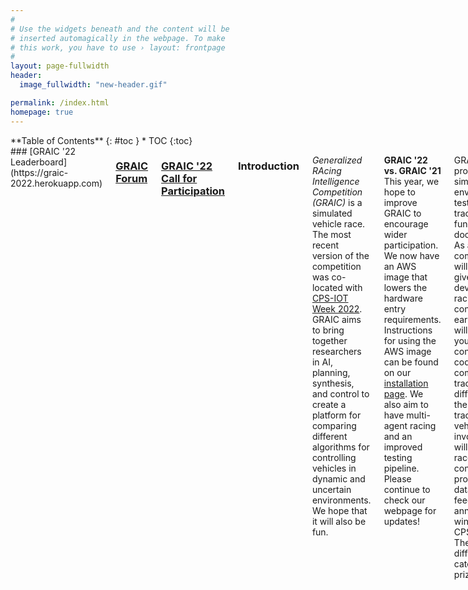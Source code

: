 ```yaml
---
#
# Use the widgets beneath and the content will be
# inserted automagically in the webpage. To make
# this work, you have to use › layout: frontpage
#
layout: page-fullwidth
header:
  image_fullwidth: "new-header.gif"

permalink: /index.html
homepage: true
---
```

<div class="row">
<div class="medium-4 medium-push-8 columns" markdown="1">
<div class="panel radius" markdown="1">
**Table of Contents**
{: #toc }
*  TOC
{:toc}
</div>
</div><!-- /.medium-4.columns -->



<div class="medium-8 medium-pull-4 columns" markdown="1">
### [GRAIC '22 Leaderboard](https://graic-2022.herokuapp.com)

### [GRAIC Forum](https://groups.google.com/u/1/g/graic21)


### [GRAIC '22 Call for Participation](https://popgri.github.io/Race/assets/CFP2022.pdf)
  
### Introduction

_Generalized RAcing Intelligence Competition (GRAIC)_ is a simulated vehicle race. The most recent version of the competition was co-located with [CPS-IOT Week 2022](https://cpsiotweek.neslab.it/). GRAIC aims to bring together researchers in AI, planning, synthesis, and control to create a platform for comparing different algorithms for controlling vehicles in dynamic and uncertain environments. We hope that it will also be fun.

**GRAIC '22 vs. GRAIC '21**
This year, we hope to improve GRAIC to encourage wider participation.
We now have an AWS image that lowers the hardware entry requirements.
Instructions for using the AWS image can be found on our [installation page](https://popgri.github.io/Race/installation/).
We also aim to have multi-agent racing and an improved testing pipeline.
Please continue to check our webpage for updates!

GRAIC provides a simulation environment, test vehicles, tracks, scoring function, and documentation. As a competitor, you will use the given API and develop your racing controller. In early May, you will submit your racing controller code. The competition tracks will be different from the testing tracks. Multiple vehicles will be involved. We will run the races with your controllers and provide results, data, video feedback, and announce winners during CPSWeek. There will be different race categories and prizes.


### Details

At runtime, the input to the controller will come from a _perception oracle_ that will provide as input a local view of obstacles, lanes, and gates on the track near the vehicle. The tracks will have à priori unknown static and moving obstacles. The outputs from the controller (brake, throttle, and steering) will drive the vehicle. In some race categories, you will be provided a mathematical vehicle model, and in other categories you will be provided a black-box vehicle simulator. The perception and control interfaces will not change. Read the [Docs](https://popgri.github.io/Race/documentation/) page for more details about tracks, obstacles, vehicles, and APIs.

* **New in 2022!** Head-to-head races; compete against other submitted constrollers
* GRAIC focuses on decision, control, planning, and safety, and therefore, we will provide a perception oracle and related API
* Your controller will run races across multiple vehicles and tracks
* Different race categories for model-free and model-based vehicles

## Contact 

Email us at <a href="mailto:graic2021@gmail.com">graic2021@gmail.com</a>.
Join mailing list [form](https://docs.google.com/forms/d/e/1FAIpQLSesyCan0-i0r3mhxe21l4YEDFNLiItINRJz9qEoYrI8jQ04Mg/viewform?usp=sf_link).

## Important Dates

*Please check back for the next GRAIC competition updates. Following were the dates for 2022 competition.*

- **January 26**: Single agent platform beta released
- **February 21**: Multi-agent platform beta released
- **January - early March**: Feedback to participants and platform updates
- **March 31**: Final GRAIC-22 platform release
- **April 8-9**: [Engineering Open House Presentation](https://www.eohillinois.org/)
- **April 18: Submissions open**
- **May 1: Submissions close, final races held**
- **May 5, 1-3pm (CT)**: [CPS-IOT Week 2022](https://cpsiotweek.neslab.it/), final results and live GRAIC event. Zoom link to be published


## Updates

  - <i>05/3/2022</i> 2022 <a href="https://popgri.github.io/Race/outreach/">Live event</a> at CPSWeek.
  - <i>04/18/2022</i> 2022 submission page opens! Fill out <a href = "https://docs.google.com/forms/d/e/1FAIpQLSecJQCAh5MSgGkYo__-aVQgSEl8dEkxR8_VvZt7PmkIkQCnaA/viewform?usp=sf_link">this form</a> to submit.
  - <i>01/25/2022</i> GRAIC AWS and docker available! Visit <a href = "https://popgri.github.io/Race/installation/">Getting started</a> page for details.
  - <i>05/03/2021</i> 2021 pre-submission open. Upload your controllers to the google form provided.
  - <i>05/03/2021</i> <a href = "https://github.com/PoPGRI/Race/releases/tag/0.2.1">GRAIC Beta Release v0.2.1</a>.
  - CPS Week registration open! When you register,  choose  "Generalized RAcing Intelligence Competition (GRAIC)" option.
  - <i>03/30/2021</i> <a href = "https://github.com/PoPGRI/Race/releases/tag/0.1.2">GRAIC Beta Release v0.1.2</a>.
  - <i>03/10/2021</i>  <a href = "https://github.com/PoPGRI/Race/releases/tag/0.1.1">GRAIC Beta Release v0.1.1</a> LaneInfo message type now has more info
  - <i>03/01/2021</i> GRAIC <a href = "https://github.com/PoPGRI/Race/releases/tag/0.1.0">beta</a> released! Visit <a href = "https://popgri.github.io/Race/installation/">Getting started</a> page to download.

## Citing GRAIC

Please cite GRAIC as:

{% highlight bibtex %}
@misc{GRAICrace,
      title        = "GRAIC: A simulator framework for autonomous racing",
      author       = "{Minghao Jiang and Zexiang Liu and Kristina Miller and Dawei Sun and Arnab Datta and Yixuan Jia and Sayan Mitra and Necmiye Ozay}",
      howpublished = "\url{https://popgri.github.io/Race/}",
      year         = 2021
    }
  
@misc{GRAIC-CI-OCAR21,
      title        = "Continuous Integration and Testing for Autonomous Racing Software: An Experience Report from GRAIC",
      author       = "{Minghao Jiang and Kristina Miller and Dawei Sun and Zexiang Liu and Yixuan Jia and Arnab Datta and  Necmiye Ozay and Sayan Mitra}",
      howpublished = "Presented at the Workshop on Opportunities and Challenges in Autonomous Racing (2021) at IEEE ICRA",
      url = "https://par.nsf.gov/servlets/purl/10296575",
      year         = 2021
    }  
{% endhighlight %}


</div><!-- /.medium-8.columns -->
</div><!-- /.row -->
